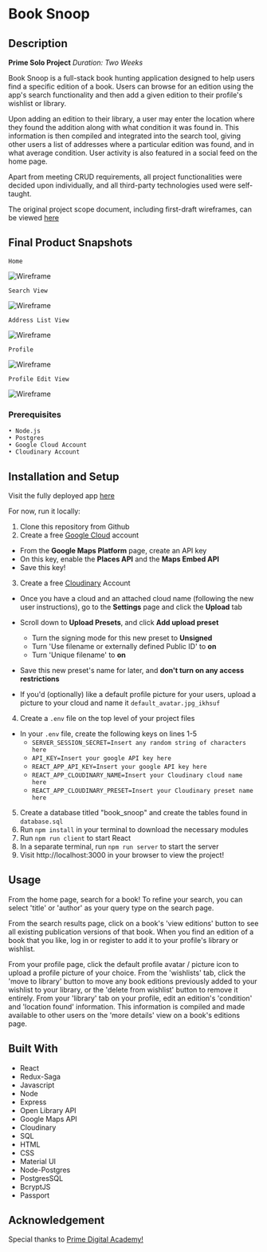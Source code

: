 # Book Snoop

## Description
**Prime Solo Project**
*Duration: Two Weeks*

Book Snoop is a full-stack book hunting application designed to help users find a specific edition of a book. Users can browse for an edition using the app's search functionality and then add a given edition to their profile's wishlist or library. 

Upon adding an edition to their library, a user may enter the location where they found the addition along with what condition it was found in. This information is then compiled and integrated into the search tool, giving other users a list of addresses where a particular edition was found, and in what average condition. User activity is also featured in a social feed on the home page.

Apart from meeting CRUD requirements, all project functionalities were decided upon individually, and all third-party technologies used were self-taught.

The original project scope document, including first-draft wireframes, can be viewed [here](https://docs.google.com/document/d/1O1XUeNeHpviY5gMuPJp8IkpHf3p2MvFUtE-66Uqrs2Q/edit?usp=sharing)

## Final Product Snapshots
`Home`

![Wireframe](./public/wireframes/Book_Snoop_Snaphot1.png)

`Search View`

![Wireframe](./public/wireframes/Book_Snoop_Snapshot2.png)

`Address List View`

![Wireframe](./public/wireframes/Book_Snoop_Snapshot3.png)

`Profile`

![Wireframe](./public/wireframes/Book_Snoop_Snapshot4.png)

`Profile Edit View`

![Wireframe](./public/wireframes/Book_Snoop_Screenshot5.png)

### Prerequisites
    • Node.js
    • Postgres
    • Google Cloud Account
    • Cloudinary Account

## Installation and Setup

Visit the fully deployed app [here](https://polar-woodland-75929.herokuapp.com/)

For now, run it locally:

1. Clone this repository from Github
2. Create a free [Google Cloud](https://cloud.google.com) account
  - From the **Google Maps Platform** page, create an API key
  - On this key, enable the **Places API** and the **Maps Embed API**
  - Save this key!

3. Create a free [Cloudinary](https://cloudinary.com) Account
  - Once you have a cloud and an attached cloud name (following the new user instructions), go to the **Settings** page and click the **Upload** tab
  - Scroll down to **Upload Presets**, and click **Add upload preset**
    - Turn the signing mode for this new preset to **Unsigned**
    - Turn 'Use filename or externally defined Public ID' to **on**
    - Turn 'Unique filename' to **on**
  - Save this new preset's name for later, and **don't turn on any access restrictions**

  - If you'd (optionally) like a default profile picture for your users, upload a picture to your cloud and name it `default_avatar.jpg_ikhsuf`

4. Create a `.env` file on the top level of your project files
  - In your `.env` file, create the following keys on lines 1-5
    - `SERVER_SESSION_SECRET=Insert any random string of characters here`
    - `API_KEY=Insert your google API key here`
    - `REACT_APP_API_KEY=Insert your google API key here`
    - `REACT_APP_CLOUDINARY_NAME=Insert your Cloudinary cloud name here`
    - `REACT_APP_CLOUDINARY_PRESET=Insert your Cloudinary preset name here`
  

5. Create a database titled "book_snoop" and create the tables found in `database.sql`
6. Run `npm install` in your terminal to download the necessary modules
7. Run `npm run client` to start React
8. In a separate terminal, run `npm run server` to start the server
9. Visit http://localhost:3000 in your browser to view the project!

## Usage

From the home page, search for a book! To refine your search, you can select 'title' or 'author' as your query type on the search page. 

From the search results page, click on a book's 'view editions' button to see all existing publication versions of that book. When you find an edition of a book that you like, log in or register to add it to your profile's library or wishlist.

From your profile page, click the default profile avatar / picture icon to upload a profile picture of your choice. From the 'wishlists' tab, click the 'move to library' button to move any book editions previously added to your wishlist to your library, or the 'delete from wishlist' button to remove it entirely. From your 'library' tab on your profile, edit an edition's 'condition' and 'location found' information. This information  is compiled and made available to other users on the 'more details' view on a book's editions page. 



## Built With

* React
* Redux-Saga
* Javascript
* Node
* Express 
* Open Library API
* Google Maps API
* Cloudinary
* SQL
* HTML
* CSS
* Material UI
* Node-Postgres
* PostgresSQL
* BcryptJS
* Passport

## Acknowledgement

Special thanks to [Prime Digital Academy!](https://github.com/PrimeAcademy) 